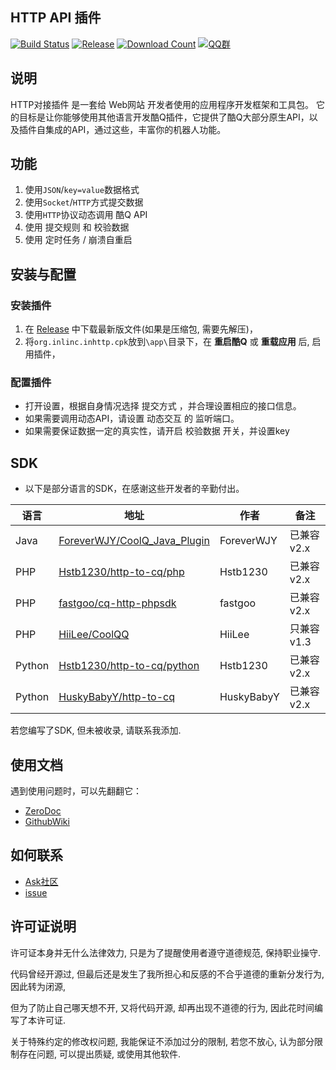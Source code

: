 HTTP API 插件
---
[![Build Status](https://img.shields.io/badge/build-passing-brightgreen.svg)]()
[![Release](https://img.shields.io/github/release/Hstb1230/CtPe.svg)][Release]
[![Download Count](https://img.shields.io/github/downloads/Hstb1230/CtPe/total.svg)][Release]
[![QQ群](https://img.shields.io/badge/QQ%E7%BE%A4-553601318-blue.svg)][Q群]

## **说明**

HTTP对接插件 是一套给 Web网站 开发者使用的应用程序开发框架和工具包。 它的目标是让你能够使用其他语言开发酷Q插件，它提供了酷Q大部分原生API，以及插件自集成的API，通过这些，丰富你的机器人功能。

## **功能**

1. 使用```JSON```/```key=value```数据格式
2. 使用```Socket```/```HTTP```方式提交数据
3. 使用```HTTP```协议动态调用 酷Q API
4. 使用 提交规则 和 校验数据 
5. 使用 定时任务 / 崩溃自重启 

## **安装与配置**

### 安装插件

1. 在 [Release] 中下载最新版文件(如果是压缩包, 需要先解压)，
2. 将`org.inlinc.inhttp.cpk`放到`\app\`目录下，在 **重启酷Q** 或 **重载应用** 后, 启用插件，

###  配置插件

* 打开设置，根据自身情况选择 提交方式 ，并合理设置相应的接口信息。
* 如果需要调用动态API，请设置 动态交互 的 监听端口。
* 如果需要保证数据一定的真实性，请开启 校验数据 开关，并设置key

## SDK

* 以下是部分语言的SDK，在感谢这些开发者的辛勤付出。

| 语言 | 地址 | 作者 | 备注 |
| --- | ---- | --- | --- |
| Java | [ForeverWJY/CoolQ_Java_Plugin] | ForeverWJY | 已兼容v2.x |
| PHP | [Hstb1230/http-to-cq/php] | Hstb1230 | 已兼容v2.x |
| PHP | [fastgoo/cq-http-phpsdk] | fastgoo | 已兼容v2.x |
| PHP | [HiiLee/CoolQQ] | HiiLee | 只兼容v1.3 |
| Python | [Hstb1230/http-to-cq/python] | Hstb1230 | 已兼容v2.x |
| Python | [HuskyBabyY/http-to-cq] | HuskyBabyY | 已兼容v2.x |

若您编写了SDK, 但未被收录, 请联系我添加.

## 使用文档

遇到使用问题时，可以先翻翻它：
* [ZeroDoc]
* [GithubWiki]

## 如何联系
* [Ask社区]
* [issue]

## 许可证说明

许可证本身并无什么法律效力, 只是为了提醒使用者遵守道德规范, 保持职业操守.

代码曾经开源过, 但最后还是发生了我所担心和反感的不合乎道德的重新分发行为, 因此转为闭源,

但为了防止自己哪天想不开, 又将代码开源, 却再出现不道德的行为, 因此花时间编写了本许可证.

关于特殊约定的修改权问题, 我能保证不添加过分的限制, 若您不放心, 认为部分限制存在问题, 可以提出质疑, 或使用其他软件.

[issue]: https://github.com/Hstb1230/CtPe/issues
[Q群]: https://jq.qq.com/?_wv=1027&k=4EvsX5W
[GithubWiki]: https://github.com/Hstb1230/Http-to-cq/wiki
[ZeroDoc]: https://www.kancloud.cn/zerolib/http-to-cq/387458
[Release]: https://github.com/Hstb1230/Http-to-cq/releases
[Ask社区]: https://ask.1sls.cn/

[ForeverWJY/CoolQ_Java_Plugin]: https://github.com/ForeverWJY/CoolQ_Java_Plugin
[Hstb1230/http-to-cq/php]: https://github.com/Hstb1230/http-to-cq/tree/master/demo/php
[fastgoo/cq-http-phpsdk]: https://github.com/fastgoo/cq-http-phpsdk 
[HiiLee/CoolQQ]: https://github.com/HiiLee/CoolQQ
[HuskyBabyY/http-to-cq]: https://github.com/Hstb1230/http-to-cq/tree/master/demo/python_byHuskyBabyY
[Hstb1230/http-to-cq/python]: https://github.com/Hstb1230/CtPe/tree/master/demo/python
